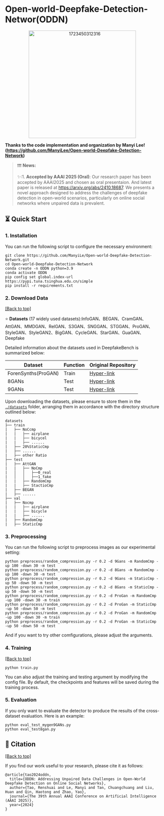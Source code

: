 # Open-world-Deepfake-Detection-Networ(ODDN)
<div align=center>
<img width="350" alt="1723450312316" src="https://github.com/user-attachments/assets/44461f22-304a-45d1-804b-197a6c2fa154">  
</div>

**Thanks to the code implementation and organization by Manyi Lee! (https://github.com/ManyiLee/Open-world-Deepfake-Detection-Network)**

>  ❗️❗️❗️ **News:**
> 
> ✨:1. **Accepted by AAAI 2025 (Oral)**: Our research paper has been accepted by AAAI2025 and chosen as oral presentaion. And latest paper is released at https://arxiv.org/abs/2410.18687. We presents a novel approach designed to address the challenges of deepfake detection in open-world scenarios, particularly on online social networks where unpaired data is prevalent.


## ⏳ Quick Start

### 1. Installation
You can run the following script to configure the necessary environment:

```
git clone https://github.com/ManyiLe/Open-world-Deepfake-Detection-Network.git
cd Open-world-Deepfake-Detection-Network
conda create -n ODDN python=3.9
conda activate ODDN
pip config set global.index-url https://pypi.tuna.tsinghua.edu.cn/simple
pip install -r requirements.txt
```

### 2. Download Data

<a href="#top">[Back to top]</a>

⭐️ **Datasets** (17 widely used datasets):InfoGAN、BEGAN、CramGAN、AttGAN、MMDGAN、RelGAN、S3GAN、SNGGAN、STGGAN、ProGAN、StyleGAN、StyleGAN2、BigGAN、CycleGAN、StarGAN、GuaGAN、Deepfake

Detailed information about the datasets used in DeepfakeBench is summarized below:

| Dataset | Function | Original Repository |
| --- | --- | --- |
| ForenSynths(ProGAN) | Train | [Hyper-link](https://github.com/PeterWang512/CNNDetection) |
| 8GANs | Test | [Hyper-link](https://github.com/PeterWang512/CNNDetection) |
| 9GANs | Test | [Hyper-link](https://github.com/chuangchuangtan/GANGen-Detection) |


Upon downloading the datasets, please ensure to store them in the [`./datasets`](./datasets/) folder, arranging them in accordance with the directory structure outlined below:

```
datasets
├── train
|   ├── NoCcmp
|   |   ├── airplane
|   |   ├── bicycel
|   |   ├── ......
|   ├── 20%StaticCmp
|   ├── ......
|   ├── other Ratio
├── test
|   ├── AttGAN
|   |   ├── NoCmp
|   │   │   ├──0_real
|   │   │   ├──1_fake
|   |   ├── RandomCmp
|   |   ├── StactioCmp
|   ├── BEGAN
|   ├── ......
├── val
|   ├── Nocmp
|   |   ├── airplane
|   |   ├── bicycle
|   |   ├── ......
|   ├── RandomCmp
|   ├── StaticCmp
```

### 3. Preprocessing
You can run the following script to preprocess images as our experimental setting:

```
python preprocess/random_compression.py -r 0.2 -d 9Gans -m RandomCmp -up 100 -down 30 -m test
python preprocess/random_compression.py -r 0.2 -d 8Gans -m RandomCmp -up 100 -down 30 -m test
python preprocess/random_compression.py -r 0.2 -d 9Gans -m StaticCmp -up 50 -down 50 -m test
python preprocess/random_compression.py -r 0.2 -d 8Gans -m StaticCmp -up 50 -down 50 -m test
python preprocess/random_compression.py -r 0.2 -d ProGan -m RandomCmp -up 100 -down 30 -m train
python preprocess/random_compression.py -r 0.2 -d ProGan -m StaticCmp -up 50 -down 50 -m test
python preprocess/random_compression.py -r 0.2 -d ProGan -m RandomCmp -up 100 -down 30 -m train
python preprocess/random_compression.py -r 0.2 -d ProGan -m StaticCmp -up 50 -down 50 -m test
```
And if you want to try other comfigurations, please adjust the arguments.
### 4. Training

<a href="#top">[Back to top]</a>

```
python train.py
```

You can also adjust the training and testing argument by modifying the config file. By default, the checkpoints and features will be saved during the training process. 

### 5. Evaluation
If you only want to evaluate the detector to produce the results of the cross-dataset evaluation. Here is an example:

```
python eval_test_mygen9GANs.py
python eval_test8gan.py
```

## 📝 Citation

<a href="#top">[Back to top]</a>

If you find our work useful to your research, please cite it as follows:

```
@article{tao2024oddn,
  title={ODDN: Addressing Unpaired Data Challenges in Open-World Deepfake Detection on Online Social Networks},
  author={Tao, Renshuai and Le, Manyi and Tan, Chuangchuang and Liu, Huan and Qin, Haotong and Zhao, Yao},
  journal={The 39th Annual AAAI Conference on Artificial Intelligence (AAAI 2025)},
  year={2024}
}

```
